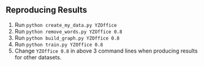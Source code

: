 <!--
 * @Author: Wuyifan
 * @Date: 2023-10-14 12:45:22
 * @LastEditors: Wuyifan
 * @LastEditTime: 2024-02-27 19:43:15
-->

## Reproducing Results

1. Run `python create_my_data.py YZOffice`
2. Run `python remove_words.py YZOffice 0.8`
3. Run `python build_graph.py YZOffice 0.8`
4. Run `python train.py YZOffice 0.8`
5. Change `YZOffice 0.8` in above 3 command lines when producing results for other datasets.